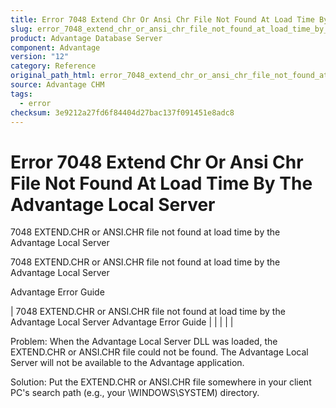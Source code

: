 ```yaml
---
title: Error 7048 Extend Chr Or Ansi Chr File Not Found At Load Time By The Advantage Local Server
slug: error_7048_extend_chr_or_ansi_chr_file_not_found_at_load_time_by_the_advantage_local_server
product: Advantage Database Server
component: Advantage
version: "12"
category: Reference
original_path_html: error_7048_extend_chr_or_ansi_chr_file_not_found_at_load_time_by_the_advantage_local_server.htm
source: Advantage CHM
tags:
  - error
checksum: 3e9212a27fd6f84404d27bac137f091451e8adc8
---
```


# Error 7048 Extend Chr Or Ansi Chr File Not Found At Load Time By The Advantage Local Server

7048 EXTEND.CHR or ANSI.CHR file not found at load time by the Advantage Local Server

7048 EXTEND.CHR or ANSI.CHR file not found at load time by the Advantage Local Server

Advantage Error Guide

| 7048 EXTEND.CHR or ANSI.CHR file not found at load time by the Advantage Local Server  Advantage Error Guide |  |  |  |  |

Problem: When the Advantage Local Server DLL was loaded, the EXTEND.CHR or ANSI.CHR file could not be found. The Advantage Local Server will not be available to the Advantage application.

Solution: Put the EXTEND.CHR or ANSI.CHR file somewhere in your client PC's search path (e.g., your \WINDOWS\SYSTEM) directory.
